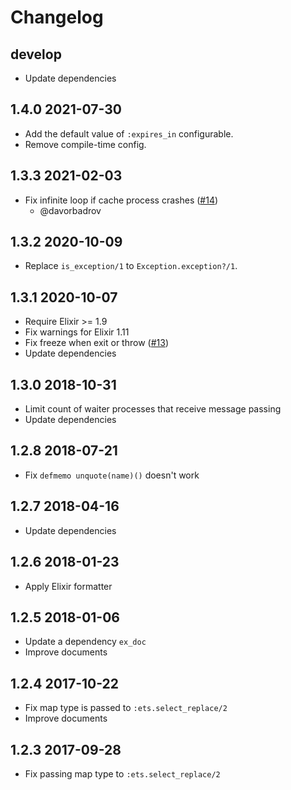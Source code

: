 # Changelog

## develop

- Update dependencies

## 1.4.0 2021-07-30

- Add the default value of `:expires_in` configurable.
- Remove compile-time config.

## 1.3.3 2021-02-03

- Fix infinite loop if cache process crashes ([#14](https://github.com/melpon/memoize/pull/14))
    - @davorbadrov

## 1.3.2 2020-10-09

- Replace `is_exception/1` to `Exception.exception?/1`.

## 1.3.1 2020-10-07

- Require Elixir >= 1.9
- Fix warnings for Elixir 1.11
- Fix freeze when exit or throw ([#13](https://github.com/melpon/memoize/issues/13))
- Update dependencies

## 1.3.0 2018-10-31

- Limit count of waiter processes that receive message passing
- Update dependencies

## 1.2.8 2018-07-21

- Fix `defmemo unquote(name)()` doesn't work

## 1.2.7 2018-04-16

- Update dependencies

## 1.2.6 2018-01-23

- Apply Elixir formatter

## 1.2.5 2018-01-06

- Update a dependency `ex_doc`
- Improve documents

## 1.2.4 2017-10-22

- Fix map type is passed to `:ets.select_replace/2`
- Improve documents

## 1.2.3 2017-09-28

- Fix passing map type to `:ets.select_replace/2`
